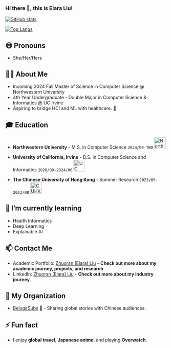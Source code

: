### Hi there 👋, this is Elara Liu!

[![GitHub stats](https://github-readme-stats.vercel.app/api?username=zl-asica&show_icons=true&count_private=true&hide_title=true&hide_rank=true)](https://github.com/anuraghazra/github-readme-stats)

[![Top Langs](https://github-readme-stats.vercel.app/api/top-langs/?username=zl-asica&layout=compact&hide=css,liquid,scss)](https://github.com/anuraghazra/github-readme-stats)

## 😄 Pronouns

- She/Her/Hers

## 👨‍💻 About Me

- Incoming 2024 Fall Master of Science in Computer Science @ Northwestern University
- 4th Year Undergraduate - Double Major in Computer Science & Informatics @ UC Irvine
- Aspiring to bridge HCI and ML with healthcare. 🌟

## 🎓 Education

- **Northwestern University** - M.S. in Computer Science `2024/09-TBD` <img src="https://upload.wikimedia.org/wikipedia/commons/thumb/5/56/Northwestern_University_seal.svg/800px-Northwestern_University_seal.svg.png" width="36" alt="Northwestern logo">

- **University of California, Irvine** - B.S. in Computer Science and Informatics `2020/09-2024/06` <img src="https://upload.wikimedia.org/wikipedia/en/thumb/0/0e/University_of_California%2C_Irvine_seal.svg/1200px-University_of_California%2C_Irvine_seal.svg.png" width="36" alt="UC Irvine logo">

- **The Chinese University of Hong Kong** - Summer Research `2023/06-2023/08` <img src="https://upload.wikimedia.org/wikipedia/commons/5/50/Emblem_of_CU.png" width="36" alt="CUHK logo">

## 🌱 I’m currently learning

- Health Informatics
- Deep Learning
- Explainable AI

## 📫 Contact Me

- Academic Portfolio: [Zhuoran (Elara) Liu](https://www.zla.app/) - **Check out more about my academic journey, projects, and research**.
- LinkedIn: [Zhuoran (Elara) Liu](https://www.linkedin.com/in/zhuoran-liu-work/) - **Check out more about my industry journey**.

## 👀 My Organization

- [BelugaSubs](https://www.belugasubs.com) 🐋 - Sharing global stories with Chinese audiences.

## ⚡ Fun fact

- I enjoy **global travel**, **Japanese anime**, and playing **Overwatch**.

<!--
**ZL-Asica/ZL-Asica** is a ✨ _special_ ✨ repository because its `README.md` (this file) appears on your GitHub profile.

Here are some ideas to get you started:

- 🔭 I’m currently working on ...
- 🌱 I’m currently learning ...
- 👯 I’m looking to collaborate on ...
- 🤔 I’m looking for help with ...
- 💬 Ask me about ...
- 📫 How to reach me: ...
- 😄 Pronouns: ...
- ⚡ Fun fact: ...
-->
